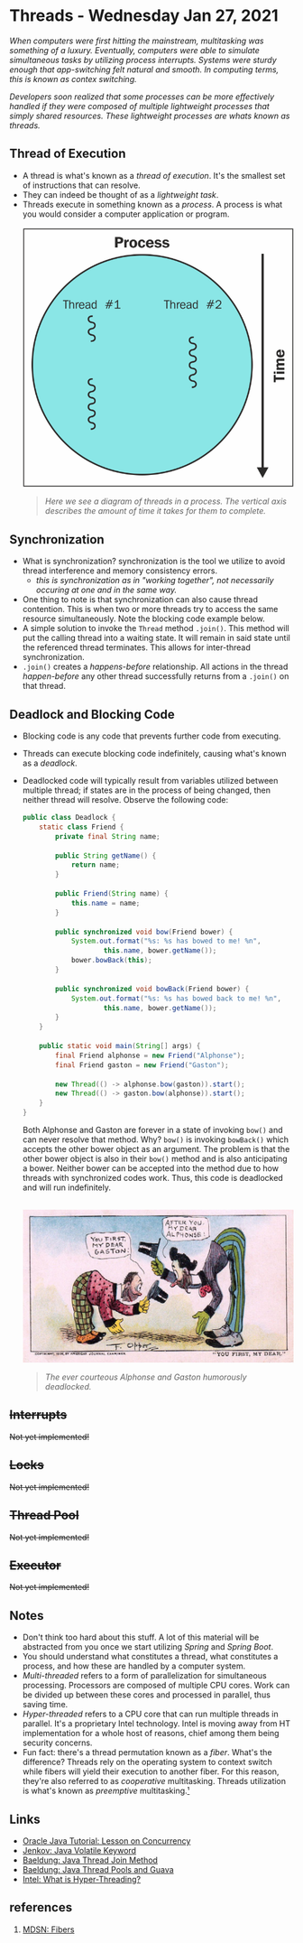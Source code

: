 # Threads -  Wednesday Jan 27, 2021

_When computers were first hitting the mainstream, multitasking was something of a luxury. Eventually, computers were able to simulate simultaneous tasks by utilizing process interrupts. Systems were sturdy enough that app-switching felt natural and smooth. In computing terms, this is known as contex switching._

_Developers soon realized that some processes can be more effectively handled if they were composed of multiple lightweight processes that simply shared resources. These lightweight processes are whats known as threads._

## Thread of Execution

- A thread is what's known as a _thread of execution_. It's the smallest set of instructions that can resolve. 
- They can indeed be thought of as a _lightweight task_. 
- Threads execute in something known as a _process_. A process is what you would consider a computer application or program.
<br></br>
  ![Visual depiction of threads in a process with time expressed as the y-axis.](process.png)
  > _Here we see a diagram of threads in a process. The vertical axis describes the amount of time it takes for them to complete._

## Synchronization

- What is synchronization? synchronization is the tool we utilize to avoid thread interference and memory consistency errors.
  - _this is synchronization as in "working together", not necessarily occuring at one and in the same way._
- One thing to note is that synchronization can also cause thread contention. This is when two or more threads try to access the same resource simultaneously. Note the blocking code example below. 
- A simple solution to invoke the `Thread` method `.join()`. This method will put the calling thread into a waiting state. It will remain in said state until the referenced thread terminates. This allows for inter-thread synchronization.
- `.join()` creates a _happens-before_ relationship. All actions in the thread _happen-before_ any other thread successfully returns from a `.join()` on that thread.

## Deadlock and Blocking Code

- Blocking code is any code that prevents further code from executing.
- Threads can execute blocking code indefinitely, causing what's known as a _deadlock_.
- Deadlocked code will typically result from variables utilized between multiple thread; if states are in the process of being changed, then neither thread will resolve. Observe the following code:

    ```java
    public class Deadlock {
        static class Friend {
            private final String name;
    
            public String getName() {
                return name;
            }
    
            public Friend(String name) {
                this.name = name;
            }
    
            public synchronized void bow(Friend bower) {
                System.out.format("%s: %s has bowed to me! %n",
                        this.name, bower.getName());
                bower.bowBack(this);
            }
    
            public synchronized void bowBack(Friend bower) {
                System.out.format("%s: %s has bowed back to me! %n",
                        this.name, bower.getName());
            }
        }
    
        public static void main(String[] args) {
            final Friend alphonse = new Friend("Alphonse");
            final Friend gaston = new Friend("Gaston");
    
            new Thread(() -> alphonse.bow(gaston)).start();
            new Thread(() -> gaston.bow(alphonse)).start();
        }
    }
    ```

  Both Alphonse and Gaston are forever in a state of invoking `bow()` and can never resolve that method. Why? `bow()` is invoking `bowBack()` which accepts the other bower object as an argument. The problem is that the other bower object is also in their `bow()` method and is also anticipating a bower. Neither bower can be accepted into the method due to how threads with synchronized codes work. Thus, this code is deadlocked and will run indefinitely.
<br></br>
  

  ![Alphonse and Gaston bowing indefinitely.](./bowing.jpg)
  > _The ever courteous Alphonse and Gaston humorously deadlocked._
  

## ~~Interrupts~~

~~Not yet implemented!~~

## ~~Locks~~

~~Not yet implemented!~~

## ~~Thread Pool~~

~~Not yet implemented!~~

## ~~Executor~~ 

~~Not yet implemented!~~


## Notes

- Don't think too hard about this stuff. A lot of this material will be abstracted from you once we start utilizing _Spring_ and _Spring Boot_.
- You should understand what constitutes a thread, what constitutes a process, and how these are handled by a computer system. 
- _Multi-threaded_ refers to a form of parallelization for simultaneous processing. Processors are composed of multiple CPU cores. Work can be divided up between these cores and processed in parallel, thus saving time. 
- _Hyper-threaded_ refers to a CPU core that can run multiple threads in parallel. It's a proprietary Intel technology. Intel is moving away from HT implementation for a whole host of reasons, chief among them being security concerns. 
- Fun fact: there's a thread permutation known as a _fiber_. What's the difference? Threads rely on the operating system to context switch while fibers will yield their execution to another fiber. For this reason, they're also referred to as _cooperative_ multitasking. Threads utilization is what's known as _preemptive_ multitasking.[¹](##references)

## Links

- [Oracle Java Tutorial: Lesson on Concurrency](https://docs.oracle.com/javase/tutorial/essential/concurrency/index.html)
- [Jenkov: Java Volatile Keyword](http://tutorials.jenkov.com/java-concurrency/volatile.html)
- [Baeldung: Java Thread Join Method](https://www.baeldung.com/java-thread-join)
- [Baeldung: Java Thread Pools and Guava](https://www.baeldung.com/thread-pool-java-and-guava)
- [Intel: What is Hyper-Threading?](https://www.intel.com/content/www/us/en/gaming/resources/hyper-threading.html)

## references

1. [MDSN: Fibers](https://docs.microsoft.com/en-us/windows/win32/procthread/fibers?redirectedfrom=MSDN)
